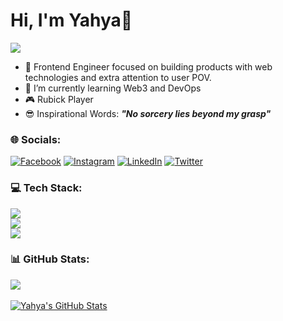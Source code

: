 
# Hi, I'm Yahya👋
[![](https://visitcount.itsvg.in/api?id=yahyafakhroji&icon=7&color=1)](https://visitcount.itsvg.in)
<br>
- 🚀 Frontend Engineer focused on building products with web technologies and extra attention to user POV.<br>
- 🌱 I’m currently learning Web3 and DevOps <br>
- 🎮 Rubick Player <br>
- 😎 Inspirational Words: ***"No sorcery lies beyond my grasp"***


### 🌐 Socials:
[![Facebook](https://img.shields.io/badge/Facebook-%231877F2.svg?logo=Facebook&logoColor=white)](https://facebook.com/yahyafakhroji) [![Instagram](https://img.shields.io/badge/Instagram-%23E4405F.svg?logo=Instagram&logoColor=white)](https://instagram.com/yahyafakhroji) [![LinkedIn](https://img.shields.io/badge/LinkedIn-%230077B5.svg?logo=linkedin&logoColor=white)](https://linkedin.com/in/yahya-fakhroji) [![Twitter](https://img.shields.io/badge/Twitter-%231DA1F2.svg?logo=Twitter&logoColor=white)](https://twitter.com/mollaXAV__) 

### 💻 Tech Stack:
<a href="https://github.com/yahyafakhroji/yahyafakhroji">
    <img src="https://skillicons.dev/icons?i=ts,js,sass,angular,react,vue,svelte,flutter,vite" />
  </a>
    <br>
  <a href="https://github.com/yahyafakhroji/yahyafakhroji">
    <img src="https://skillicons.dev/icons?i=nextjs,nuxt,nestjs,materialui,bootstrap,tailwind,mysql,supabase" />
  </a>
  <br>
  <a href="https://github.com/yahyafakhroji/yahyafakhroji">
    <img src="https://skillicons.dev/icons?i=linux,git,docker,figma,idea,vscode,postman" />
  </a>
 

### 📊 GitHub Stats:
<a href="https://github.com/yahyafakhroji/yahyafakhroji">
  <img align="center" src="https://github-readme-stats.vercel.app/api/top-langs/?username=yahyafakhroji&layout=compact&hide=c%23,html,css,java&langs_count=3" />
</a>
<br><br>
<a href="https://github.com/yahyafakhroji/yahyafakhroji">
  <img align="center" src="https://github-readme-streak-stats.herokuapp.com/?user=yahyafakhroji&theme=flat&hide_border=true" alt="Yahya's GitHub Stats" />
</a>

